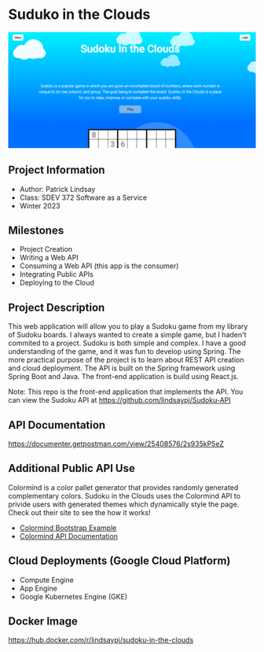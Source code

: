 # Suduko in the Clouds

![sudoku in the clouds home page](https://github.com/lindsaypj/Sudoku-in-the-Clouds/blob/main/sudoku-home.png)

## Project Information

 - Author: Patrick Lindsay
 - Class: SDEV 372 Software as a Service
 - Winter 2023

## Milestones

 - Project Creation
 - Writing a Web API
 - Consuming a Web API (this app is the consumer)
 - Integrating Public APIs
 - Deploying to the Cloud
 
## Project Description

This web application will allow you to play a Sudoku game from my library of
Sudoku boards. I always wanted to create a simple game, but I haden't 
commited to a project. Sudoku is both simple and complex. I have a good 
understanding of the game, and it was fun to develop using Spring.
The more practical purpose of the project is to learn about REST API creation 
and cloud deployment. The API is built on the Spring framework using 
Spring Boot and Java. The front-end application is build using React.js.

Note: This repo is the front-end application that implements the API.
You can view the Sudoku API at https://github.com/lindsaypj/Sudoku-API

## API Documentation
<a href="https://documenter.getpostman.com/view/25408576/2s935kP5eZ" target="_blank" rel="noopener">https://documenter.getpostman.com/view/25408576/2s935kP5eZ</a>

## Additional Public API Use
Colormind is a color pallet generator that provides randomly generated complementary
colors. Sudoku in the Clouds uses the Colormind API to privide users with generated themes
which dynamically style the page. Check out their site to see the how it works!

 - <a href="http://colormind.io/bootstrap/" target="_blank" rel="noopener">Colormind Bootstrap Example</a>
 - <a href="http://colormind.io/api-access/" target="_blank" rel="noopener">Colormind API Documentation</a>
 
## Cloud Deployments (Google Cloud Platform)

 - Compute Engine
 - App Engine
 - Google Kubernetes Engine (GKE)
 
## Docker Image
https://hub.docker.com/r/lindsaypj/sudoku-in-the-clouds
